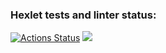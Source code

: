 ### Hexlet tests and linter status:
[![Actions Status](https://github.com/AndrewFlorius/frontend-project-44/actions/workflows/hexlet-check.yml/badge.svg)](https://github.com/AndrewFlorius/frontend-project-44/actions)
<a href="https://codeclimate.com/github/AndrewFlorius/frontend-project-44/maintainability"><img src="https://api.codeclimate.com/v1/badges/7477f27cc851ec75f812/maintainability" /></a>
